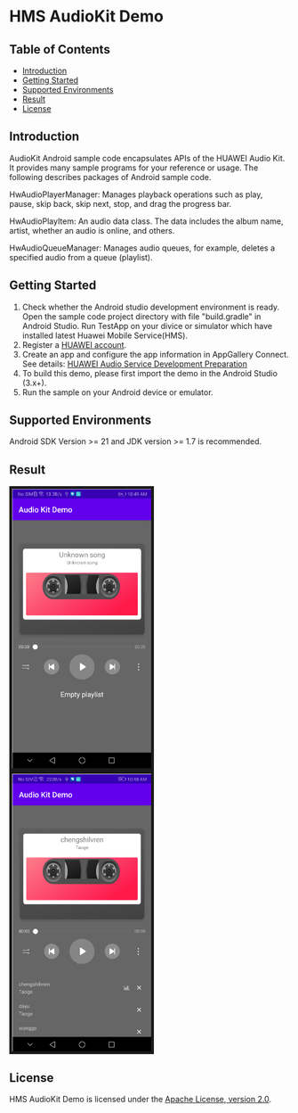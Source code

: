 # HMS AudioKit Demo


## Table of Contents

 * [Introduction](#introduction)
 * [Getting Started](#getting-started)
 * [Supported Environments](#supported-environments)
 * [Result](#result)
 * [License](#license)
 

## Introduction
   AudioKit Android sample code encapsulates APIs of the HUAWEI Audio Kit. It provides many sample programs for your reference or usage.
   The following describes packages of Android sample code.

 HwAudioPlayerManager: Manages playback operations such as play, pause, skip back, skip next, stop, and drag the progress bar.
 
 HwAudioPlayItem: An audio data class. The data includes the album name, artist, whether an audio is online, and others.
 
 HwAudioQueueManager: Manages audio queues, for example, deletes a specified audio from a queue (playlist).
	
## Getting Started

   1. Check whether the Android studio development environment is ready. Open the sample code project directory with file "build.gradle" in Android Studio. Run TestApp on your divice or simulator which have installed latest Huawei Mobile Service(HMS).
   2. Register a [HUAWEI account](https://developer.huawei.com/consumer/en/).
   3. Create an app and configure the app information in AppGallery Connect. 
   See details: [HUAWEI Audio Service Development Preparation](https://developer.huawei.com/consumer/en/doc/development/HMSCore-Guides/introduction-0000001050749665)
   4. To build this demo, please first import the demo in the Android Studio (3.x+).
   5. Run the sample on your Android device or emulator.
	
	
## Supported Environments
   Android SDK Version >= 21 and JDK version >= 1.7 is recommended.


## Result
   <img src="result_1.jpg" width=250 title="result1" div align=center border=5> <img src="result_2.jpg" width=250 title="result2" div align=center border=5>

##  License
HMS AudioKit Demo is licensed under the [Apache License, version 2.0](http://www.apache.org/licenses/LICENSE-2.0).
